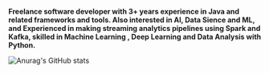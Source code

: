 **Freelance software developer with 3+ years experience in Java and related frameworks and tools. Also interested in AI, Data Sience and ML, and Experienced in making streaming analytics pipelines using Spark and Kafka, skilled in Machine Learning , Deep Learning and Data Analysis with Python.**


![Anurag's GitHub stats](https://github-readme-stats.vercel.app/api?username=meysam-amini&show_icons=true&theme=highcontrast)
<!--
**meysam-amini/meysam-amini** is a ✨ _special_ ✨ repository because its `README.md` (this file) appears on your GitHub profile.

Here are some ideas to get you started:

- 🔭 I’m currently working on ...
- 🌱 I’m currently learning ...
- 👯 I’m looking to collaborate on ...
- 🤔 I’m looking for help with ...
- 💬 Ask me about ...
- 📫 How to reach me: ...
- 😄 Pronouns: ...
- ⚡ Fun fact: ...
-->
